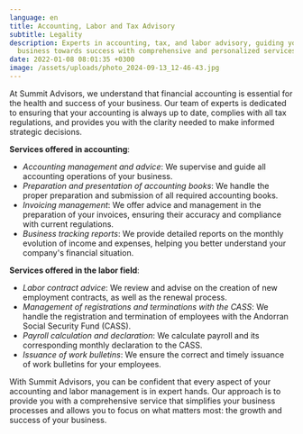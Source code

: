 ```yaml
---
language: en
title: Accounting, Labor and Tax Advisory
subtitle: Legality
description: Experts in accounting, tax, and labor advisory, guiding your
  business towards success with comprehensive and personalized services.
date: 2022-01-08 08:01:35 +0300
image: /assets/uploads/photo_2024-09-13_12-46-43.jpg
---
```

At Summit Advisors, we understand that financial accounting is essential for the health and success of your business. Our team of experts is dedicated to ensuring that your accounting is always up to date, complies with all tax regulations, and provides you with the clarity needed to make informed strategic decisions.

**Services offered in accounting**:

* *Accounting management and advice*: We supervise and guide all accounting operations of your business.
* *Preparation and presentation of accounting books*: We handle the proper preparation and submission of all required accounting books.
* *Invoicing management*: We offer advice and management in the preparation of your invoices, ensuring their accuracy and compliance with current regulations.
* *Business tracking reports*: We provide detailed reports on the monthly evolution of income and expenses, helping you better understand your company's financial situation.

**Services offered in the labor field**:

* *Labor contract advice*: We review and advise on the creation of new employment contracts, as well as the renewal process.
* *Management of registrations and terminations with the CASS*: We handle the registration and termination of employees with the Andorran Social Security Fund (CASS).
* *Payroll calculation and declaration*: We calculate payroll and its corresponding monthly declaration to the CASS.
* *Issuance of work bulletins*: We ensure the correct and timely issuance of work bulletins for your employees.

With Summit Advisors, you can be confident that every aspect of your accounting and labor management is in expert hands. Our approach is to provide you with a comprehensive service that simplifies your business processes and allows you to focus on what matters most: the growth and success of your business.
